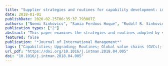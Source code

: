```yaml
---
title: "Supplier strategies and routines for capability development: implications for upgrading"
date: 2018-01-01
publishDate: 2020-02-25T06:35:37.793007Z
authors: ["Noemi Sinkovics", "Samia Ferdous Hoque", "Rudolf R. Sinkovics"]
publication_types: ["2"]
abstract: "This paper examines the strategies and routines adopted by small and medium-sized suppliers to develop capabilities that enable them to engage in upgrading, despite a precarious relational and institutional context. To this end, we investigate the strategic behaviour of two Bangladeshi garment manufacturers. Both started out as small suppliers for multinational enterprises (MNEs) and have eventually grown into micro-multinationals. The firms are involved in ‘tacit promissory contracting’ with their buyers, a specific form of international outsourcing relationship. The study adopts a multiple case study design that involves interviews with managers/owners of the firms. The analysis yields two key findings. Both firms have devised strategies and taken coherent routines involving actions to develop skills and motivation needed to perform appropriate functional activities (i.e. pre-production, production and post-production) as they embarked on different stages of upgrading. Furthermore, firms have designed routines to internalise the challenges originating from their relationships with their buyers and the institutional environment at the time that had the potential to affect their upgrading goals. The paper contributes to IB studies by highlighting how suppliers, even in a precarious context, can control their own strategies and routines, so as to develop capabilities that allow them to gradually redress the power imbalance between themselves and their buyers."
featured: false
publication: "*Journal of International Management*"
tags: ["Capabilities; Upgrading; Routines; Global value chains (GVCs); Bangladesh; Traditional emerging markets; Absorptive capacity"]
url_pdf: "https://doi.org/10.1016/j.intman.2018.04.005"
doi: "10.1016/j.intman.2018.04.005"
---
```


